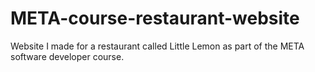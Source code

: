 # META-course-restaurant-website
Website I made for a restaurant called Little Lemon as part of the META software developer course.
